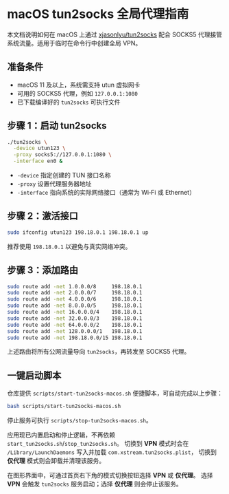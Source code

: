 # macOS tun2socks 全局代理指南

本文档说明如何在 macOS 上通过 [xjasonlyu/tun2socks](https://github.com/xjasonlyu/tun2socks) 配合 SOCKS5 代理接管系统流量。适用于临时在命令行中创建全局 VPN。

## 准备条件

- macOS 11 及以上，系统需支持 utun 虚拟网卡
- 可用的 SOCKS5 代理，例如 `127.0.0.1:1080`
- 已下载编译好的 `tun2socks` 可执行文件

## 步骤 1：启动 tun2socks

```bash
./tun2socks \
  -device utun123 \
  -proxy socks5://127.0.0.1:1080 \
  -interface en0 &
```

- `-device` 指定创建的 TUN 接口名称
- `-proxy` 设置代理服务器地址
- `-interface` 指向系统的实际网络接口（通常为 Wi‑Fi 或 Ethernet）

## 步骤 2：激活接口

```bash
sudo ifconfig utun123 198.18.0.1 198.18.0.1 up
```

推荐使用 `198.18.0.1` 以避免与真实网络冲突。

## 步骤 3：添加路由

```bash
sudo route add -net 1.0.0.0/8     198.18.0.1
sudo route add -net 2.0.0.0/7     198.18.0.1
sudo route add -net 4.0.0.0/6     198.18.0.1
sudo route add -net 8.0.0.0/5     198.18.0.1
sudo route add -net 16.0.0.0/4    198.18.0.1
sudo route add -net 32.0.0.0/3    198.18.0.1
sudo route add -net 64.0.0.0/2    198.18.0.1
sudo route add -net 128.0.0.0/1   198.18.0.1
sudo route add -net 198.18.0.0/15 198.18.0.1
```

上述路由将所有公网流量导向 `tun2socks`，再转发至 SOCKS5 代理。

## 一键启动脚本

仓库提供 `scripts/start-tun2socks-macos.sh` 便捷脚本，可自动完成以上步骤：

```bash
bash scripts/start-tun2socks-macos.sh
```

停止服务可执行 `scripts/stop-tun2socks-macos.sh`。

应用现已内置启动和停止逻辑，不再依赖 `start_tun2socks.sh`/`stop_tun2socks.sh`。
切换到 **VPN** 模式时会在 `/Library/LaunchDaemons` 写入并加载 `com.xstream.tun2socks.plist`，
切换到 **仅代理** 模式则会卸载并清理该服务。

在图形界面中，可通过首页右下角的模式切换按钮选择 **VPN** 或 **仅代理**。
选择 **VPN** 会触发 `tun2socks` 服务启动；选择 **仅代理** 则会停止该服务。

